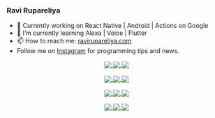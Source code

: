 ### Ravi Rupareliya

- 🔭 Currently working on React Native | Android | Actions on Google
- 🌱 I’m currently learning Alexa | Voice | Flutter
- 📫 How to reach me: [ravirupareliya.com](https://ravirupareliya.com)
- Follow me on [Instagram](https://www.instagram.com/ravi.rupareliya/) for programming tips and news.

<a href="https://www.instagram.com/ravi.rupareliya/" target="_blank">
<!-- insta-feed:START-->
<p align="center">
<img align="center" src=https://scontent-dfw5-2.cdninstagram.com/v/t51.2885-15/327550959_1292206241325951_2492268949373342933_n.webp?stp=dst-jpg_e35_s150x150&_nc_ht=scontent-dfw5-2.cdninstagram.com&_nc_cat=103&_nc_ohc=P_I9NbDJOW0AX_BSd3c&edm=AKEQFekBAAAA&ccb=7-5&oh=00_AfA_YGPTBZzW9RuKUjKNxCU3HI14jZkCH_7mibRvTftGoA&oe=642E35F6&_nc_sid=035b3a />
<img align="center" src=https://scontent-dfw5-2.cdninstagram.com/v/t51.2885-15/326256887_1216267405629782_5084984015649362726_n.webp?stp=dst-jpg_e35_s150x150&_nc_ht=scontent-dfw5-2.cdninstagram.com&_nc_cat=102&_nc_ohc=0RK3QUlcZasAX-zyFLe&edm=AKEQFekBAAAA&ccb=7-5&oh=00_AfAqD_S1cPrk5Ntc1zCCUdKj6Si9SUMbPGxXx61-IHkgRA&oe=642F37AF&_nc_sid=035b3a />
<img align="center" src=https://scontent-dfw5-2.cdninstagram.com/v/t51.2885-15/324847574_671752137982456_540356321904405085_n.webp?stp=dst-jpg_e35_s150x150&_nc_ht=scontent-dfw5-2.cdninstagram.com&_nc_cat=104&_nc_ohc=2HhkzrISzyUAX92kySu&edm=AKEQFekBAAAA&ccb=7-5&oh=00_AfDZHukJU_F95HNCqglLO6_TpeS9aRmL-V1lWthnw6cyHA&oe=642EBF5E&_nc_sid=035b3a />
</p>
<p align="center">
<img align="center" src=https://scontent-dfw5-2.cdninstagram.com/v/t51.2885-15/323103557_1578566989253281_6253889369928417640_n.webp?stp=dst-jpg_e35_s150x150&_nc_ht=scontent-dfw5-2.cdninstagram.com&_nc_cat=101&_nc_ohc=DDK8wFUlmdQAX_L7C_R&edm=AKEQFekBAAAA&ccb=7-5&oh=00_AfA8-ahxOR2pR1Uw9UWCXfU0BhIS6aFtjBwP_LhgRh08HA&oe=642E8BF5&_nc_sid=035b3a />
<img align="center" src=https://scontent-dfw5-2.cdninstagram.com/v/t51.2885-15/241172230_146598524308348_2627229086716801357_n.jpg?stp=dst-jpg_e35_s150x150&_nc_ht=scontent-dfw5-2.cdninstagram.com&_nc_cat=104&_nc_ohc=gM4PjLugFY8AX-AzMEp&edm=AKEQFekBAAAA&ccb=7-5&oh=00_AfCXx1lBUGbXuTLw16XhNGe0pJqXIZohivVYizP-nn4Sxw&oe=642EB541&_nc_sid=035b3a />
<img align="center" src=https://scontent-dfw5-2.cdninstagram.com/v/t51.2885-15/122425343_1572645589603046_1626634953961554534_n.jpg?stp=dst-jpg_e35_s150x150&_nc_ht=scontent-dfw5-2.cdninstagram.com&_nc_cat=102&_nc_ohc=7r9PO5TGMrkAX_qHKWO&edm=AKEQFekBAAAA&ccb=7-5&oh=00_AfD_u0MjH6DYoTs3772ykVM46v9KEfOFYD6zZLztP2EOmw&oe=642E72CB&_nc_sid=035b3a />
</p>
<p align="center">
<img align="center" src=https://scontent-dfw5-2.cdninstagram.com/v/t51.2885-15/119471335_3325605627530848_5783608158621298966_n.jpg?stp=dst-jpg_e35_s150x150&_nc_ht=scontent-dfw5-2.cdninstagram.com&_nc_cat=104&_nc_ohc=GUrPw5Clue0AX8PiqEh&edm=AKEQFekBAAAA&ccb=7-5&oh=00_AfAKfK0W1131B9KVzx8D-Omp3vi2l8a2qq9zwQ5MunkeiQ&oe=642E1FCB&_nc_sid=035b3a />
<img align="center" src=https://scontent-dfw5-2.cdninstagram.com/v/t51.2885-15/118735524_155532192843864_2438830621806811548_n.jpg?stp=dst-jpg_e35_s150x150&_nc_ht=scontent-dfw5-2.cdninstagram.com&_nc_cat=100&_nc_ohc=NM-T375hbbYAX-KlmuT&edm=AKEQFekBAAAA&ccb=7-5&oh=00_AfCvJgdPf7o7OhxPC73ubwNSZMOmeSSJKSN7VZwXayF1mQ&oe=642E09E2&_nc_sid=035b3a />
<img align="center" src=https://scontent-dfw5-2.cdninstagram.com/v/t51.2885-15/118358282_793232521422249_4194198869826492121_n.jpg?stp=dst-jpg_e35_s150x150&_nc_ht=scontent-dfw5-2.cdninstagram.com&_nc_cat=109&_nc_ohc=n7mMggOqrhAAX8jycVz&edm=AKEQFekBAAAA&ccb=7-5&oh=00_AfDaye80FSTl_qbWpvePF3mg3r7XDW5Ese6RN3ovATyKVA&oe=642F5EF8&_nc_sid=035b3a />
</p>
<p align="center">
<img align="center" src=https://scontent-dfw5-2.cdninstagram.com/v/t51.2885-15/118083536_653646245259286_4437462516989252087_n.jpg?stp=dst-jpg_e35_s150x150&_nc_ht=scontent-dfw5-2.cdninstagram.com&_nc_cat=110&_nc_ohc=I-SA_m4kV2wAX_VPRQg&edm=AKEQFekBAAAA&ccb=7-5&oh=00_AfC46CVdCyJ-8ZiHSj_BKICk0Z4Tp_EwS_My1SCAa39Eqg&oe=642D9A18&_nc_sid=035b3a />
<img align="center" src=https://scontent-dfw5-2.cdninstagram.com/v/t51.2885-15/118175330_604822603490734_6882222491011634628_n.jpg?stp=dst-jpg_e35_s150x150&_nc_ht=scontent-dfw5-2.cdninstagram.com&_nc_cat=110&_nc_ohc=FKriatmD3AQAX_DiGUS&edm=AKEQFekBAAAA&ccb=7-5&oh=00_AfB2Ixy63dHph-VsrKNIlcHOsWYXvFnU-Ivd1bISMIagAQ&oe=642D7AFB&_nc_sid=035b3a />
<img align="center" src=https://scontent-dfw5-2.cdninstagram.com/v/t51.2885-15/117801930_118850686597100_8281062695853943386_n.jpg?stp=dst-jpg_e35_s150x150&_nc_ht=scontent-dfw5-2.cdninstagram.com&_nc_cat=108&_nc_ohc=Bzu9jmDRCL0AX-l1Hq7&edm=AKEQFekBAAAA&ccb=7-5&oh=00_AfCbeFboVvTIE6NNh0leP_C2MsoWWlHn9zUdWkYuSV_FAg&oe=642D9634&_nc_sid=035b3a />
</p>

<!-- insta-feed:END-->
</a>
